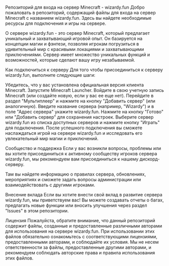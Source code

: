 Репозиторий для входа на сервер Minecraft - wizardy.fun
Добро пожаловать в репозиторий, содержащий файлы для входа на сервер Minecraft с названием wizardy.fun. Здесь вы найдете необходимые ресурсы для подключения и игры на сервере.

О сервере
wizardy.fun - это сервер Minecraft, который предлагает уникальный и захватывающий игровой опыт. Он базируется на концепции магии и фэнтези, позволяя игрокам погрузиться в удивительный мир с красивыми локациями и захватывающими приключениями. Сервер имеет множество уникальных функций и возможностей, которые сделают вашу игру незабываемой.

Как подключиться к серверу
Для того чтобы присоединиться к серверу wizardy.fun, выполните следующие шаги:

Убедитесь, что у вас установлена официальная версия клиента Minecraft.
Запустите Minecraft Launcher.
Войдите в свою учетную запись Minecraft (или создайте новую, если у вас ее еще нет).
Перейдите в раздел "Мультиплеер" и нажмите на кнопку "Добавить сервер" (или аналогичную).
Введите название сервера (например, "Wizardy") и в поле "Адрес сервера" укажите wizardy.fun.
Нажмите на кнопку "Готово" или "Добавить сервер" для сохранения настроек.
Выберите сервер wizardy.fun из списка доступных серверов и нажмите кнопку "Играть" для подключения.
После успешного подключения вы сможете наслаждаться игрой на сервере wizardy.fun и исследовать его увлекательный мир магии и приключений.

Сообщество и поддержка
Если у вас возникли вопросы, проблемы или вы хотите присоединиться к активному сообществу игроков сервера wizardy.fun, мы рекомендуем вам присоединиться к нашему дискорд-серверу.

Там вы найдете информацию о правилах сервера, обновлениях, мероприятиях и сможете задать вопросы администрации или взаимодействовать с другими игроками.

Внесение вклада
Если вы хотите внести свой вклад в развитие сервера wizardy.fun, мы приветствуем вас! Вы можете создавать отчеты о багах, предлагать новые функции или вносить улучшения через раздел "Issues" в этом репозитории.

Лицензия
Пожалуйста, обратите внимание, что данный репозиторий содержит файлы, созданные и предоставленные различными авторами для использования на сервере wizardy.fun. При использовании этих файлов обязательно ознакомьтесь с соответствующими лицензиями, предоставленными авторами, и соблюдайте их условия. Мы не несем ответственности за файлы, предоставленные другими авторами, и рекомендуем соблюдать авторские права и правила использования этих файлов.

